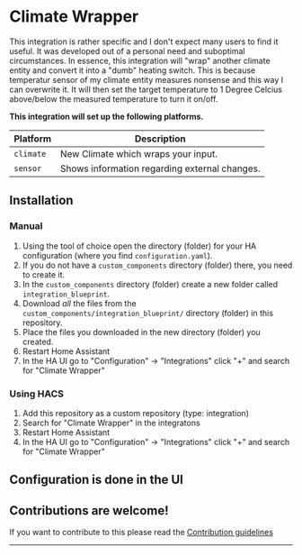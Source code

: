 # Climate Wrapper


This integration is rather specific and I don't expect many users to find it useful. It was developed out of a personal need and suboptimal circumstances. In essence, this integration will "wrap" another climate entity and convert it into a "dumb" heating switch. This is because temperatur sensor of my climate entity measures nonsense and this way I can overwrite it. It will then set the target temperature to 1 Degree Celcius above/below the measured temperature to turn it on/off.

**This integration will set up the following platforms.**

Platform | Description
-- | --
`climate` | New Climate which wraps your input.
`sensor` | Shows information regarding external changes.

## Installation

### Manual

1. Using the tool of choice open the directory (folder) for your HA configuration (where you find `configuration.yaml`).
1. If you do not have a `custom_components` directory (folder) there, you need to create it.
1. In the `custom_components` directory (folder) create a new folder called `integration_blueprint`.
1. Download _all_ the files from the `custom_components/integration_blueprint/` directory (folder) in this repository.
1. Place the files you downloaded in the new directory (folder) you created.
1. Restart Home Assistant
1. In the HA UI go to "Configuration" -> "Integrations" click "+" and search for "Climate Wrapper"

### Using HACS
1. Add this repository as a custom repository (type: integration)
1. Search for "Climate Wrapper" in the integratons
1. Restart Home Assistant
1. In the HA UI go to "Configuration" -> "Integrations" click "+" and search for "Climate Wrapper"


## Configuration is done in the UI

<!---->

## Contributions are welcome!

If you want to contribute to this please read the [Contribution guidelines](CONTRIBUTING.md)

***
